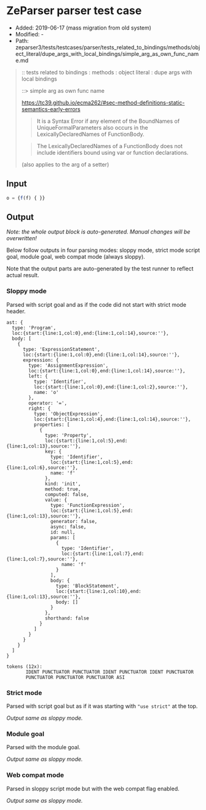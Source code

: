 # ZeParser parser test case

- Added: 2019-06-17 (mass migration from old system)
- Modified: -
- Path: zeparser3/tests/testcases/parser/tests_related_to_bindings/methods/object_literal/dupe_args_with_local_bindings/simple_arg_as_own_func_name.md

> :: tests related to bindings : methods : object literal : dupe args with local bindings
>
> ::> simple arg as own func name
>
> https://tc39.github.io/ecma262/#sec-method-definitions-static-semantics-early-errors
>
> > It is a Syntax Error if any element of the BoundNames of UniqueFormalParameters also occurs in the LexicallyDeclaredNames of FunctionBody.
>
> > The LexicallyDeclaredNames of a FunctionBody does not include identifiers bound using var or function declarations.
> 
> (also applies to the arg of a setter)

## Input

`````js
o = {f(f) { }}
`````

## Output

_Note: the whole output block is auto-generated. Manual changes will be overwritten!_

Below follow outputs in four parsing modes: sloppy mode, strict mode script goal, module goal, web compat mode (always sloppy).

Note that the output parts are auto-generated by the test runner to reflect actual result.

### Sloppy mode

Parsed with script goal and as if the code did not start with strict mode header.

`````
ast: {
  type: 'Program',
  loc:{start:{line:1,col:0},end:{line:1,col:14},source:''},
  body: [
    {
      type: 'ExpressionStatement',
      loc:{start:{line:1,col:0},end:{line:1,col:14},source:''},
      expression: {
        type: 'AssignmentExpression',
        loc:{start:{line:1,col:0},end:{line:1,col:14},source:''},
        left: {
          type: 'Identifier',
          loc:{start:{line:1,col:0},end:{line:1,col:2},source:''},
          name: 'o'
        },
        operator: '=',
        right: {
          type: 'ObjectExpression',
          loc:{start:{line:1,col:4},end:{line:1,col:14},source:''},
          properties: [
            {
              type: 'Property',
              loc:{start:{line:1,col:5},end:{line:1,col:13},source:''},
              key: {
                type: 'Identifier',
                loc:{start:{line:1,col:5},end:{line:1,col:6},source:''},
                name: 'f'
              },
              kind: 'init',
              method: true,
              computed: false,
              value: {
                type: 'FunctionExpression',
                loc:{start:{line:1,col:5},end:{line:1,col:13},source:''},
                generator: false,
                async: false,
                id: null,
                params: [
                  {
                    type: 'Identifier',
                    loc:{start:{line:1,col:7},end:{line:1,col:7},source:''},
                    name: 'f'
                  }
                ],
                body: {
                  type: 'BlockStatement',
                  loc:{start:{line:1,col:10},end:{line:1,col:13},source:''},
                  body: []
                }
              },
              shorthand: false
            }
          ]
        }
      }
    }
  ]
}

tokens (12x):
       IDENT PUNCTUATOR PUNCTUATOR IDENT PUNCTUATOR IDENT PUNCTUATOR
       PUNCTUATOR PUNCTUATOR PUNCTUATOR ASI
`````

### Strict mode

Parsed with script goal but as if it was starting with `"use strict"` at the top.

_Output same as sloppy mode._

### Module goal

Parsed with the module goal.

_Output same as sloppy mode._

### Web compat mode

Parsed in sloppy script mode but with the web compat flag enabled.

_Output same as sloppy mode._
